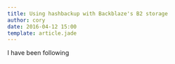 ```yaml
---
title: Using hashbackup with Backblaze's B2 storage
author: cory
date: 2016-04-12 15:00
template: article.jade
---
```


I have been following 